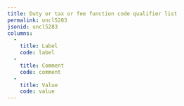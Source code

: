 ```yaml
---
title: Duty or tax or fee function code qualifier list
permalink: uncl5283
jsonid: uncl5283
columns:
  - 
    title: Label
    code: label
  - 
    title: Comment
    code: comment
  - 
    title: Value
    code: value
---
```


